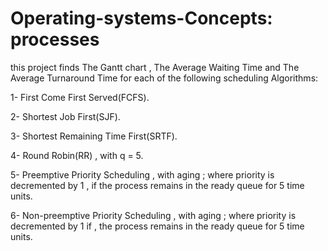 # Operating-systems-Concepts: processes

this project finds The Gantt chart , The Average Waiting Time and The Average Turnaround Time for each of the following scheduling Algorithms:

1- First Come First Served(FCFS).

2- Shortest Job First(SJF).

3- Shortest Remaining Time First(SRTF).

4- Round Robin(RR) , with q = 5.

5- Preemptive Priority Scheduling , with aging ; where priority is decremented by 1 , if the process remains in the ready queue for 5 time units.

6- Non-preemptive Priority Scheduling , with aging ; where priority is decremented by 1 if , the process remains in the ready queue for 5 time units.
